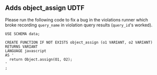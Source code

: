## Adds object_assign UDTF

Please run the following code to fix a bug in the violations runner which
broke recording `query_name` in violation query results (`query_id`'s worked).

~~~
USE SCHEMA data;

CREATE FUNCTION IF NOT EXISTS object_assign (o1 VARIANT, o2 VARIANT)
RETURNS VARIANT
LANGUAGE javascript
AS '
  return Object.assign(O1, O2);
'
;
~~~

